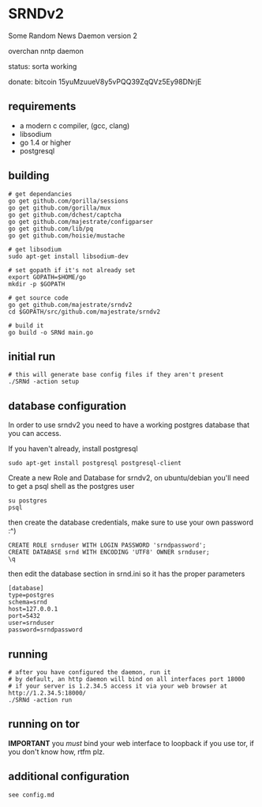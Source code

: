 # SRNDv2 #

Some Random News Daemon version 2

overchan nntp daemon

status: sorta working

donate: bitcoin 15yuMzuueV8y5vPQQ39ZqQVz5Ey98DNrjE
	

## requirements ##

* a modern c compiler, (gcc, clang)
* libsodium
* go 1.4 or higher
* postgresql

## building

    # get dependancies
    go get github.com/gorilla/sessions
    go get github.com/gorilla/mux
    go get github.com/dchest/captcha
    go get github.com/majestrate/configparser
    go get github.com/lib/pq
    go get github.com/hoisie/mustache

    # get libsodium
    sudo apt-get install libsodium-dev
    
    # set gopath if it's not already set
    export GOPATH=$HOME/go
    mkdir -p $GOPATH

    # get source code
    go get github.com/majestrate/srndv2
    cd $GOPATH/src/github.com/majestrate/srndv2

    # build it
    go build -o SRNd main.go

## initial run

    # this will generate base config files if they aren't present
    ./SRNd -action setup

## database configuration

In order to use srndv2 you need to have a working postgres database that you can access.

If you haven't already, install postgresql

    sudo apt-get install postgresql postgresql-client

Create a new Role and Database for srndv2, on ubuntu/debian you'll need to get a psql shell as the postgres user

    su postgres
    psql

then create the database credentials, make sure to use your own password :^)

    CREATE ROLE srnduser WITH LOGIN PASSWORD 'srndpassword';
    CREATE DATABASE srnd WITH ENCODING 'UTF8' OWNER srnduser;
    \q

then edit the database section in srnd.ini so it has the proper parameters

    [database]
    type=postgres
    schema=srnd
    host=127.0.0.1
    port=5432
    user=srnduser
    password=srndpassword

## running

    # after you have configured the daemon, run it
    # by default, an http daemon will bind on all interfaces port 18000
    # if your server is 1.2.34.5 access it via your web browser at http://1.2.34.5:18000/ 
    ./SRNd -action run

## running on tor

**IMPORTANT** you *must* bind your web interface to loopback if you use tor, if you don't know how, rtfm plz.

## additional configuration

    see config.md
